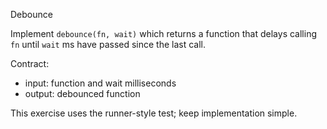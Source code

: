 Debounce

Implement `debounce(fn, wait)` which returns a function that delays calling `fn` until `wait` ms have passed since the last call.

Contract:
- input: function and wait milliseconds
- output: debounced function

This exercise uses the runner-style test; keep implementation simple.
